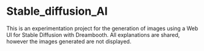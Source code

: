 # Stable_diffusion_AI
This is an experimentation project for the generation of images using a Web UI for Stable Diffusion with Dreambooth.
All explanations are shared, however the images generated are not displayed.
